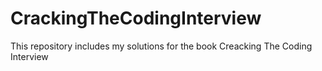 # CrackingTheCodingInterview
This repository includes my solutions for the book Creacking The Coding Interview
